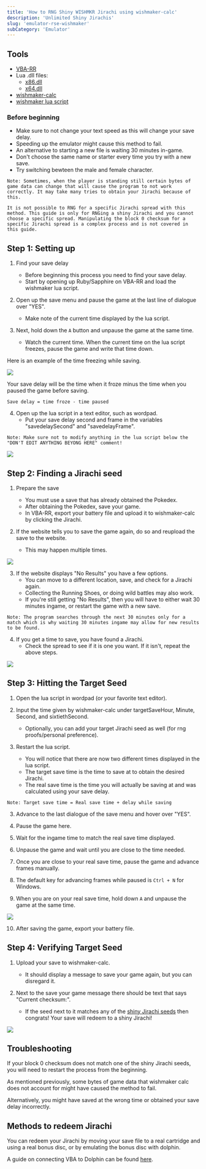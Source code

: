 ```yaml
---
title: 'How to RNG Shiny WISHMKR Jirachi using wishmaker-calc'
description: 'Unlimited Shiny Jirachis'
slug: 'emulator-rse-wishmaker'
subCategory: 'Emulator'
---
```


## Tools

- [VBA-RR](https://github.com/TASVideos/vba-rerecording/releases)
- Lua .dll files:
  - [x86.dll](https://www.dropbox.com/s/2o4hdphn7j9z349/lua-dll-x86.zip?dl=0)
  - [x64.dll](https://www.dropbox.com/s/t8yttukleqserzp/lua-dll-x64.rar?dl=0)
- [wishmaker-calc](https://zaksabeast.github.io/wishmaker-calc/build/)
- [wishmaker lua script](https://github.com/beatlynx/lua-stuff/blob/master/scripts/wishmakerlua.lua)

### Before beginning

- Make sure to not change your text speed as this will change your save delay.
- Speeding up the emulator might cause this method to fail.
- An alternative to starting a new file is waiting 30 minutes in-game.
- Don't choose the same name or starter every time you try with a new save.
- Try switching bewteen the male and female character.

```
Note: Sometimes, when the player is standing still certain bytes of game data can change that will cause the program to not work correctly. It may take many tries to obtain your Jirachi because of this.

It is not possible to RNG for a specific Jirachi spread with this method. This guide is only for RNGing a shiny Jirachi and you cannot choose a specific spread. Manipulating the block 0 checksum for a specific Jirachi spread is a complex process and is not covered in this guide.
```

## Step 1: Setting up

1. Find your save delay

   - Before beginning this process you need to find your save delay.
   - Start by opening up Ruby/Sapphire on VBA-RR and load the wishmaker lua script.

2. Open up the save menu and pause the game at the last line of dialogue over "YES".

   - Make note of the current time displayed by the lua script.

3. Next, hold down the `A` button and unpause the game at the same time.
   - Watch the current time. When the current time on the lua script freezes, pause the game and write that time down.

Here is an example of the time freezing while saving.

![](https://i.imgur.com/dVM5jnp.gif)

Your save delay will be the time when it froze minus the time when you paused the game before saving.

`Save delay = time froze - time paused`

4. Open up the lua script in a text editor, such as wordpad.
   - Put your save delay second and frame in the variables "savedelaySecond" and "savedelayFrame".

```
Note: Make sure not to modify anything in the lua script below the "DON'T EDIT ANYTHING BEYONG HERE" comment!
```

![](https://i.imgur.com/SfM5d39.png)

## Step 2: Finding a Jirachi seed

1. Prepare the save

   - You must use a save that has already obtained the Pokedex.
   - After obtaining the Pokedex, save your game.
   - In VBA-RR, export your battery file and upload it to wishmaker-calc by clicking the Jirachi.

2. If the website tells you to save the game again, do so and reupload the save to the website.
   - This may happen multiple times.

![](https://i.imgur.com/vDfWBpb.png)

3. If the website displays "No Results" you have a few options.
   - You can move to a different location, save, and check for a Jirachi again.
   - Collecting the Running Shoes, or doing wild battles may also work.
   - If you're still getting "No Results", then you will have to either wait 30 minutes ingame, or restart the game with a new save.

```
Note: The program searches through the next 30 minutes only for a match which is why waiting 30 minutes ingame may allow for new results to be found.
```

4. If you get a time to save, you have found a Jirachi.
   - Check the spread to see if it is one you want. If it isn't, repeat the above steps.

![](https://i.imgur.com/5gZ1w80.png)

## Step 3: Hitting the Target Seed

1. Open the lua script in wordpad (or your favorite text editor).
2. Input the time given by wishmaker-calc under targetSaveHour, Minute, Second, and sixtiethSecond.

   - Optionally, you can add your target Jirachi seed as well (for rng proofs/personal preference).

3. Restart the lua script.
   - You will notice that there are now two different times displayed in the lua script.
   - The target save time is the time to save at to obtain the desired Jirachi.
   - The real save time is the time you will actually be saving at and was calculated using your save delay.

```
Note: Target save time = Real save time + delay while saving
```

3. Advance to the last dialogue of the save menu and hover over "YES".

4. Pause the game here.
5. Wait for the ingame time to match the real save time displayed.
6. Unpause the game and wait until you are close to the time needed.
7. Once you are close to your real save time, pause the game and advance frames manually.
8. The default key for advancing frames while paused is `Ctrl + N` for Windows.
9. When you are on your real save time, hold down `A` and unpause the game at the same time.

![](https://i.imgur.com/Sl0KWy1.png)

10. After saving the game, export your battery file.

## Step 4: Verifying Target Seed

1. Upload your save to wishmaker-calc.

   - It should display a message to save your game again, but you can disregard it.

2. Next to the save your game message there should be text that says "Current checksum:".
   - If the seed next to it matches any of the [shiny Jirachi seeds](https://www.irccloud.com/pastebin/rdxEbTm4/) then congrats! Your save will redeem to a shiny Jirachi!

![](https://i.imgur.com/vDfWBpb.png)

## Troubleshooting

If your block 0 checksum does not match one of the shiny Jirachi seeds, you will need to restart the process from the beginning.

As mentioned previously, some bytes of game data that wishmaker calc does not account for might have caused the method to fail.

Alternatively, you might have saved at the wrong time or obtained your save delay incorrectly.

## Methods to redeem Jirachi

You can redeem your Jirachi by moving your save file to a real cartridge and using a real bonus disc, or by emulating the bonus disc with dolphin.

A guide on connecting VBA to Dolphin can be found [here](https://pokemonrng.com/guides/tools/en/How%20to%20Connect%20Dolphin%20to%20VBA/).
